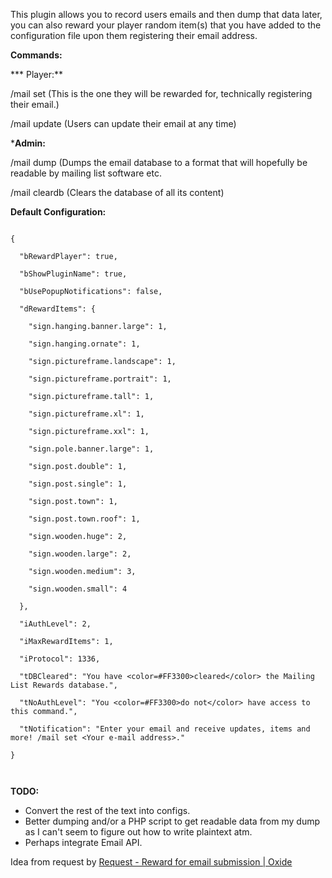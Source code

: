 This plugin allows you to record users emails and then dump that data later, you can also reward your player random item(s) that you have added to the configuration file upon them registering their email address.



**Commands:**

*** Player:**

/mail set (This is the one they will be rewarded for, technically registering their email.)

/mail update (Users can update their email at any time)

***Admin:**

/mail dump (Dumps the email database to a format that will hopefully be readable by mailing list software etc.

/mail cleardb (Clears the database of all its content)

**Default Configuration:**

````

{

  "bRewardPlayer": true,

  "bShowPluginName": true,

  "bUsePopupNotifications": false,

  "dRewardItems": {

    "sign.hanging.banner.large": 1,

    "sign.hanging.ornate": 1,

    "sign.pictureframe.landscape": 1,

    "sign.pictureframe.portrait": 1,

    "sign.pictureframe.tall": 1,

    "sign.pictureframe.xl": 1,

    "sign.pictureframe.xxl": 1,

    "sign.pole.banner.large": 1,

    "sign.post.double": 1,

    "sign.post.single": 1,

    "sign.post.town": 1,

    "sign.post.town.roof": 1,

    "sign.wooden.huge": 2,

    "sign.wooden.large": 2,

    "sign.wooden.medium": 3,

    "sign.wooden.small": 4

  },

  "iAuthLevel": 2,

  "iMaxRewardItems": 1,

  "iProtocol": 1336,

  "tDBCleared": "You have <color=#FF3300>cleared</color> the Mailing List Rewards database.",

  "tNoAuthLevel": "You <color=#FF3300>do not</color> have access to this command.",

  "tNotification": "Enter your email and receive updates, items and more! /mail set <Your e-mail address>."

}

 
````


**TODO:**


* Convert the rest of the text into configs.
* Better dumping and/or a PHP script to get readable data from my dump as I can't seem to figure out how to write plaintext atm.
* Perhaps integrate Email API.

Idea from request by [Request - Reward for email submission | Oxide](http://oxidemod.org/threads/reward-for-email-submission.12326/)